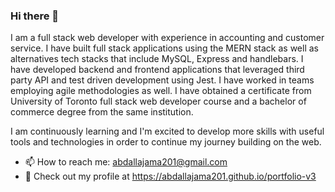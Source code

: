 ### Hi there 👋

<!--
**abdallajama201/abdallajama201** is a ✨ _special_ ✨ repository because its `README.md` (this file) appears on your GitHub profile.

Here are some ideas to get you started:

- 🔭 I’m currently working on ...
- 🌱 I’m currently learning ...
- 👯 I’m looking to collaborate on ...
- 🤔 I’m looking for help with ...
- 💬 Ask me about ...
 ...
- 😄 Pronouns: ...
- ⚡ Fun fact: ...
-->

I am a full stack web developer with experience in accounting and customer service. I have built full stack applications using the MERN stack as well as alternatives tech stacks that include MySQL, Express and handlebars. I have developed backend and frontend applications that leveraged third party API and test driven development using Jest. I have worked in teams employing agile methodologies as well. I have obtained a certificate from University of Toronto full stack web developer course and a bachelor of commerce degree from the same institution. 

I am continuously learning and I'm excited to develop more skills with useful tools and technologies in order to continue my journey building on the web.

- 📫 How to reach me: abdallajama201@gmail.com
- 🔭 Check out my profile at https://abdallajama201.github.io/portfolio-v3
